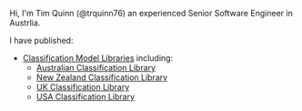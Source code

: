 Hi, I'm Tim Quinn (@trquinn76) an experienced Senior Software Engineer in Austrlia.

I have published:
- [Classification Model Libraries](https://github.com/trquinn76/classification) including:
    - [Australian Classification Library](https://github.com/trquinn76/classification/tree/master/classification-aus)
    - [New Zealand Classification Library](https://github.com/trquinn76/classification/tree/master/classification-nzl)
    - [UK Classification Library](https://github.com/trquinn76/classification/tree/master/classification-uk)
    - [USA Classification Library](https://github.com/trquinn76/classification/tree/master/classification-usa)
